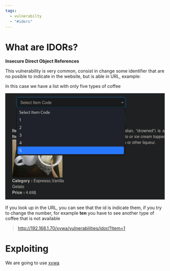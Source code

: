 ```yaml
---
tags:
  - vulnerabilty
  - "#idors"
---
```

# What are IDORs?

**Insecure Direct Object References**

This vulnerability is very common, consist in change some identifier that are no posible to indicate in the website, but is able in URL, example:

In this case we have a list with only five types of coffee

![](../../Images/Pasted%20image%2020230904192056.png)

If you look up in the URL, you can see that the id is indicate them, if you try to change the number, for example **ten** you have to see another type of coffee that is not available

> http://192.168.1.70/xvwa/vulnerabilities/idor/?item=1

# Exploiting 

We are going to use [xvwa](../../CTF/VulnHub/xvwa.md) 